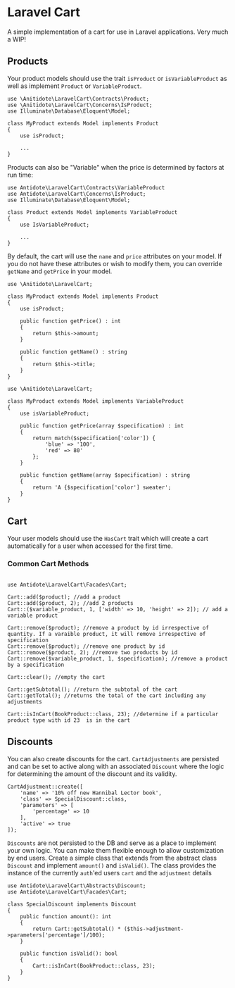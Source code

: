 # Laravel Cart
A simple implementation of a cart for use in Laravel applications. Very much a WIP!

## Products
Your product models should use the trait `isProduct` or `isVariableProduct` as well as implement `Product` or `VariableProduct`.

```
use \Anitidote\LaravelCart\Contracts\Product;
use \Anitidote\LaravelCart\Concerns\IsProduct;
use Illuminate\Database\Eloquent\Model;

class MyProduct extends Model implements Product
{
    use isProduct;

    ...
}
```
Products can also be "Variable" when the price is determined by factors at run time:
```
use Antidote\LaravelCart\Contracts\VariableProduct
use Antidote\LaravelCart\Concerns\IsProduct;
use Illuminate\Database\Eloquent\Model;

class Product extends Model implements VariableProduct
{
    use IsVariableProduct;

    ...
}
```

By default, the cart will use the `name` and `price` attributes on your
model. If you do not have these attributes or wish to modify them, you can
override `getName` and `getPrice` in your model.

```
use \Anitidote\LaravelCart;

class MyProduct extends Model implements Product
{
    use isProduct;

    public function getPrice() : int
    {
        return $this->amount;
    }
    
    public function getName() : string
    {
        return $this->title;
    }
}
```

```
use \Anitidote\LaravelCart;

class MyProduct extends Model implements VariableProduct
{
    use isVariableProduct;

    public function getPrice(array $specification) : int
    {
        return match($specification['color']) {
            'blue' => '100',
            'red' => 80'
        };
    }
    
    public function getName(array $specification) : string
    {
        return 'A {$specification['color'] sweater';
    }
}
```

## Cart
Your user models should use the `HasCart` trait which will create a cart automatically
for a user when accessed for the first time.

### Common Cart Methods

```

use Antidote\LaravelCart\Facades\Cart;

Cart::add($product); //add a product
Cart::add($product, 2); //add 2 products
Cart::($variable_product, 1, ['width' => 10, 'height' => 2]); // add a variable product

Cart::remove($product); //remove a product by id irrespective of quantity. If a varaible product, it will remove irrespective of specification
Cart::remove($product); //remove one product by id
Cart::remove($product, 2); //remove two products by id
Cart::remove($variable_product, 1, $specification); //remove a product by a specification

Cart::clear(); //empty the cart

Cart::getSubtotal(); //return the subtotal of the cart
Cart::getTotal(); //returns the total of the cart including any adjustments

Cart::isInCart(BookProduct::class, 23); //determine if a particular product type with id 23  is in the cart
```

## Discounts
You can also create discounts for the cart. `CartAdjustments` are persisted and can be set to active along
with an associated `Discount` where the logic for determining the amount of the discount and its validity.

```
CartAdjustment::create([
    'name' => '10% off new Hannibal Lector book',
    'class' => SpecialDiscount::class,
    'parameters' => [
        'percentage' => 10
    ],
    'active' => true
]);
```

`Discounts` are not persisted to the DB and serve as a place to implement your own logic. You can make
them flexible enough to allow customization by end users. Create a simple class that extends from the
abstract class `Discount` and implement `amount()` and `isValid()`. The class provides the instance of
the currently `auth`'ed users `cart` and the `adjustment` details  

```
use Antidote\LaravelCart\Abstracts\Discount;
use Antidote\LaravelCart\Facades\Cart;

class SpecialDiscount implements Discount
{
    public function amount(): int
    {
        return Cart::getSubtotal() * ($this->adjustment->parameters['percentage']/100);
    }

    public function isValid(): bool
    {
        Cart::isInCart(BookProduct::class, 23);
    }
}

```
